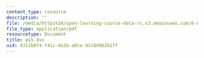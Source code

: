 ```yaml
---
content_type: resource
description: ''
file: /media/https%3A/open-learning-course-data-rc.s3.amazonaws.com/8-821-string-theory-and-holographic-duality-fall-2014/9311b0f4f41cda1ba0ce91c8d962b1ff_MIT8_821F14_pset5.pdf
file_type: application/pdf
resourcetype: Document
title: ps5.dvi
uid: 9311b0f4-f41c-da1b-a0ce-91c8d962b1ff
---
```

